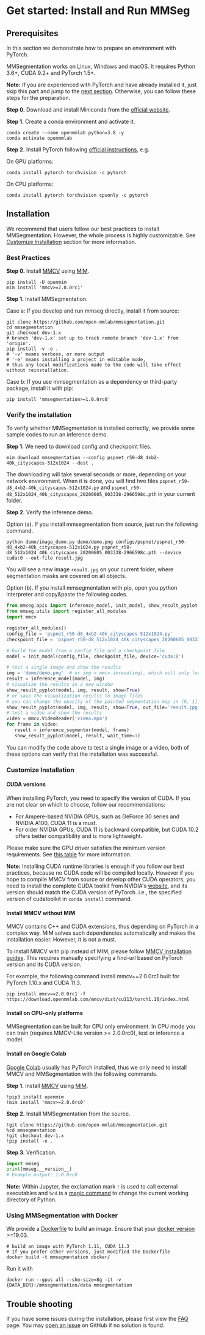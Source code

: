 # Get started: Install and Run MMSeg

## Prerequisites

In this section we demonstrate how to prepare an environment with PyTorch.

MMSegmentation works on Linux, Windows and macOS. It requires Python 3.6+, CUDA 9.2+ and PyTorch 1.5+.

**Note:**
If you are experienced with PyTorch and have already installed it, just skip this part and jump to the [next section](##installation). Otherwise, you can follow these steps for the preparation.

**Step 0.** Download and install Miniconda from the [official website](https://docs.conda.io/en/latest/miniconda.html).

**Step 1.** Create a conda environment and activate it.

```shell
conda create --name openmmlab python=3.8 -y
conda activate openmmlab
```

**Step 2.** Install PyTorch following [official instructions](https://pytorch.org/get-started/locally/), e.g.

On GPU platforms:

```shell
conda install pytorch torchvision -c pytorch
```

On CPU platforms:

```shell
conda install pytorch torchvision cpuonly -c pytorch
```

## Installation

We recommend that users follow our best practices to install MMSegmentation. However, the whole process is highly customizable. See [Customize Installation](#customize-installation) section for more information.

### Best Practices

**Step 0.** Install [MMCV](https://github.com/open-mmlab/mmcv) using [MIM](https://github.com/open-mmlab/mim).

```shell
pip install -U openmim
mim install 'mmcv>=2.0.0rc1'
```

**Step 1.** Install MMSegmentation.

Case a: If you develop and run mmseg directly, install it from source:

```shell
git clone https://github.com/open-mmlab/mmsegmentation.git
cd mmsegmentation
git checkout dev-1.x
# branch 'dev-1.x' set up to track remote branch 'dev-1.x' from 'origin'.
pip install -v -e .
# '-v' means verbose, or more output
# '-e' means installing a project in editable mode,
# thus any local modifications made to the code will take effect without reinstallation.
```

Case b: If you use mmsegmentation as a dependency or third-party package, install it with pip:

```shell
pip install 'mmsegmentation>=1.0.0rc0'
```

### Verify the installation

To verify whether MMSegmentation is installed correctly, we provide some sample codes to run an inference demo.

**Step 1.** We need to download config and checkpoint files.

```shell
mim download mmsegmentation --config pspnet_r50-d8_4xb2-40k_cityscapes-512x1024 --dest .
```

The downloading will take several seconds or more, depending on your network environment. When it is done, you will find two files `pspnet_r50-d8_4xb2-40k_cityscapes-512x1024.py` and `pspnet_r50-d8_512x1024_40k_cityscapes_20200605_003338-2966598c.pth` in your current folder.

**Step 2.** Verify the inference demo.

Option (a). If you install mmsegmentation from source, just run the following command.

```shell
python demo/image_demo.py demo/demo.png configs/pspnet/pspnet_r50-d8_4xb2-40k_cityscapes-512x1024.py pspnet_r50-d8_512x1024_40k_cityscapes_20200605_003338-2966598c.pth --device cuda:0 --out-file result.jpg
```

You will see a new image `result.jpg` on your current folder, where segmentation masks are covered on all objects.

Option (b). If you install mmsegmentation with pip, open you python interpreter and copy&paste the following codes.

```python
from mmseg.apis import inference_model, init_model, show_result_pyplot
from mmseg.utils import register_all_modules
import mmcv

register_all_modules()
config_file = 'pspnet_r50-d8_4xb2-40k_cityscapes-512x1024.py'
checkpoint_file = 'pspnet_r50-d8_512x1024_40k_cityscapes_20200605_003338-2966598c.pth'

# build the model from a config file and a checkpoint file
model = init_model(config_file, checkpoint_file, device='cuda:0')

# test a single image and show the results
img = 'demo/demo.png'  # or img = mmcv.imread(img), which will only load it once
result = inference_model(model, img)
# visualize the results in a new window
show_result_pyplot(model, img, result, show=True)
# or save the visualization results to image files
# you can change the opacity of the painted segmentation map in (0, 1].
show_result_pyplot(model, img, result, show=True, out_file='result.jpg', opacity=0.5)
# test a video and show the results
video = mmcv.VideoReader('video.mp4')
for frame in video:
   result = inference_segmentor(model, frame)
   show_result_pyplot(model, result, wait_time=1)
```

You can modify the code above to test a single image or a video, both of these options can verify that the installation was successful.

### Customize Installation

#### CUDA versions

When installing PyTorch, you need to specify the version of CUDA. If you are not clear on which to choose, follow our recommendations:

- For Ampere-based NVIDIA GPUs, such as GeForce 30 series and NVIDIA A100, CUDA 11 is a must.
- For older NVIDIA GPUs, CUDA 11 is backward compatible, but CUDA 10.2 offers better compatibility and is more lightweight.

Please make sure the GPU driver satisfies the minimum version requirements. See [this table](https://docs.nvidia.com/cuda/cuda-toolkit-release-notes/index.html#cuda-major-component-versions__table-cuda-toolkit-driver-versions) for more information.

**Note:**
Installing CUDA runtime libraries is enough if you follow our best practices, because no CUDA code will be compiled locally. However if you hope to compile MMCV from source or develop other CUDA operators, you need to install the complete CUDA toolkit from NVIDIA's [website](https://developer.nvidia.com/cuda-downloads), and its version should match the CUDA version of PyTorch. i.e., the specified version of cudatoolkit in `conda install` command.

#### Install MMCV without MIM

MMCV contains C++ and CUDA extensions, thus depending on PyTorch in a complex way. MIM solves such dependencies automatically and makes the installation easier. However, it is not a must.

To install MMCV with pip instead of MIM, please follow [MMCV installation guides](https://mmcv.readthedocs.io/en/latest/get_started/installation.html). This requires manually specifying a find-url based on PyTorch version and its CUDA version.

For example, the following command install mmcv==2.0.0rc1 built for PyTorch 1.10.x and CUDA 11.3.

```shell
pip install mmcv==2.0.0rc1 -f https://download.openmmlab.com/mmcv/dist/cu113/torch1.10/index.html
```

#### Install on CPU-only platforms

MMSegmentation can be built for CPU only environment. In CPU mode you can train (requires MMCV-Lite version >= 2.0.0rc0), test or inference a model.

#### Install on Google Colab

[Google Colab](https://research.google.com/) usually has PyTorch installed,
thus we only need to install MMCV and MMSegmentation with the following commands.

**Step 1.** Install [MMCV](https://github.com/open-mmlab/mmcv) using [MIM](https://github.com/open-mmlab/mim).

```shell
!pip3 install openmim
!mim install 'mmcv>=2.0.0rc0'
```

**Step 2.** Install MMSegmentation from the source.

```shell
!git clone https://github.com/open-mmlab/mmsegmentation.git
%cd mmsegmentation
!git checkout dev-1.x
!pip install -e .
```

**Step 3.** Verification.

```python
import mmseg
print(mmseg.__version__)
# Example output: 1.0.0rc0
```

**Note:**
Within Jupyter, the exclamation mark `!` is used to call external executables and `%cd` is a [magic command](https://ipython.readthedocs.io/en/stable/interactive/magics.html#magic-cd) to change the current working directory of Python.

### Using MMSegmentation with Docker

We provide a [Dockerfile](https://github.com/open-mmlab/mmsegmentation/blob/master/docker/Dockerfile) to build an image. Ensure that your [docker version](https://docs.docker.com/engine/install/) >=19.03.

```shell
# build an image with PyTorch 1.11, CUDA 11.3
# If you prefer other versions, just modified the Dockerfile
docker build -t mmsegmentation docker/
```

Run it with

```shell
docker run --gpus all --shm-size=8g -it -v {DATA_DIR}:/mmsegmentation/data mmsegmentation
```

## Trouble shooting

If you have some issues during the installation, please first view the [FAQ](faq.md) page.
You may [open an issue](https://github.com/open-mmlab/mmsegmentation/issues/new/choose) on GitHub if no solution is found.
